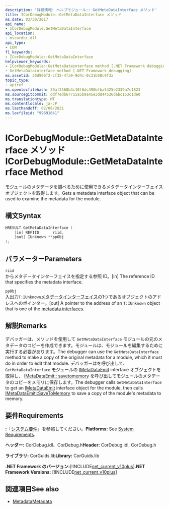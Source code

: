 ```yaml
---
description: '詳細情報: ヘルプモジュール:: GetMetaDataInterface メソッド'
title: ICorDebugModule::GetMetaDataInterface メソッド
ms.date: 03/30/2017
api_name:
- ICorDebugModule.GetMetaDataInterface
api_location:
- mscordbi.dll
api_type:
- COM
f1_keywords:
- ICorDebugModule::GetMetaDataInterface
helpviewer_keywords:
- ICorDebugModule::GetMetaDatainterface method [.NET Framework debugging]
- GetMetaDatainterface method [.NET Framework debugging]
ms.assetid: 30d906f2-cf35-4fa9-9d4c-0c31b58c9f3a
topic_type:
- apiref
ms.openlocfilehash: 39af2560b4c10f6dc490bfba5425e2339a7c1823
ms.sourcegitcommit: ddf7edb67715a5b9a45e3dd44536dabc153c1de0
ms.translationtype: MT
ms.contentlocale: ja-JP
ms.lasthandoff: 02/06/2021
ms.locfileid: "99691641"
---
```

# <a name="icordebugmodulegetmetadatainterface-method"></a><span data-ttu-id="05f36-103">ICorDebugModule::GetMetaDataInterface メソッド</span><span class="sxs-lookup"><span data-stu-id="05f36-103">ICorDebugModule::GetMetaDataInterface Method</span></span>

<span data-ttu-id="05f36-104">モジュールのメタデータを調べるために使用できるメタデータインターフェイスオブジェクトを取得します。</span><span class="sxs-lookup"><span data-stu-id="05f36-104">Gets a metadata interface object that can be used to examine the metadata for the module.</span></span>  
  
## <a name="syntax"></a><span data-ttu-id="05f36-105">構文</span><span class="sxs-lookup"><span data-stu-id="05f36-105">Syntax</span></span>  
  
```cpp  
HRESULT GetMetaDataInterface (  
    [in] REFIID      riid,  
    [out] IUnknown **ppObj  
);  
```  
  
## <a name="parameters"></a><span data-ttu-id="05f36-106">パラメーター</span><span class="sxs-lookup"><span data-stu-id="05f36-106">Parameters</span></span>  

 `riid`  
 <span data-ttu-id="05f36-107">からメタデータインターフェイスを指定する参照 ID。</span><span class="sxs-lookup"><span data-stu-id="05f36-107">[in] The reference ID that specifies the metadata interface.</span></span>  
  
 `ppObj`  
 <span data-ttu-id="05f36-108">入出力`T:IUnknown`[メタデータインターフェイス](../metadata/metadata-interfaces.md)の1つであるオブジェクトのアドレスへのポインター。</span><span class="sxs-lookup"><span data-stu-id="05f36-108">[out] A pointer to the address of an `T:IUnknown` object that is one of the [metadata interfaces](../metadata/metadata-interfaces.md).</span></span>  
  
## <a name="remarks"></a><span data-ttu-id="05f36-109">解説</span><span class="sxs-lookup"><span data-stu-id="05f36-109">Remarks</span></span>  

 <span data-ttu-id="05f36-110">デバッガーは、メソッドを使用して `GetMetaDataInterface` モジュールの元のメタデータのコピーを作成できます。モジュールは、モジュールを編集するために実行する必要があります。</span><span class="sxs-lookup"><span data-stu-id="05f36-110">The debugger can use the `GetMetaDataInterface` method to make a copy of the original metadata for a module, which it must do in order to edit that module.</span></span> <span data-ttu-id="05f36-111">デバッガーはを呼び出して、 `GetMetaDataInterface` モジュールの [IMetaDataEmit](../metadata/imetadataemit-interface.md) interface オブジェクトを取得し、 [IMetaDataEmit:: savetomemory](../metadata/imetadataemit-savetomemory-method.md) を呼び出してモジュールのメタデータのコピーをメモリに保存します。</span><span class="sxs-lookup"><span data-stu-id="05f36-111">The debugger calls `GetMetaDataInterface` to get an [IMetaDataEmit](../metadata/imetadataemit-interface.md) interface object for the module, then calls [IMetaDataEmit::SaveToMemory](../metadata/imetadataemit-savetomemory-method.md) to save a copy of the module's metadata to memory.</span></span>  
  
## <a name="requirements"></a><span data-ttu-id="05f36-112">要件</span><span class="sxs-lookup"><span data-stu-id="05f36-112">Requirements</span></span>  

 <span data-ttu-id="05f36-113">**:**「[システム要件](../../get-started/system-requirements.md)」を参照してください。</span><span class="sxs-lookup"><span data-stu-id="05f36-113">**Platforms:** See [System Requirements](../../get-started/system-requirements.md).</span></span>  
  
 <span data-ttu-id="05f36-114">**ヘッダー:** CorDebug.idl、CorDebug.h</span><span class="sxs-lookup"><span data-stu-id="05f36-114">**Header:** CorDebug.idl, CorDebug.h</span></span>  
  
 <span data-ttu-id="05f36-115">**ライブラリ:** CorGuids.lib</span><span class="sxs-lookup"><span data-stu-id="05f36-115">**Library:** CorGuids.lib</span></span>  
  
 <span data-ttu-id="05f36-116">**.NET Framework のバージョン:**[!INCLUDE[net_current_v10plus](../../../../includes/net-current-v10plus-md.md)]</span><span class="sxs-lookup"><span data-stu-id="05f36-116">**.NET Framework Versions:** [!INCLUDE[net_current_v10plus](../../../../includes/net-current-v10plus-md.md)]</span></span>  
  
## <a name="see-also"></a><span data-ttu-id="05f36-117">関連項目</span><span class="sxs-lookup"><span data-stu-id="05f36-117">See also</span></span>

- [<span data-ttu-id="05f36-118">Metadata</span><span class="sxs-lookup"><span data-stu-id="05f36-118">Metadata</span></span>](../metadata/index.md)
